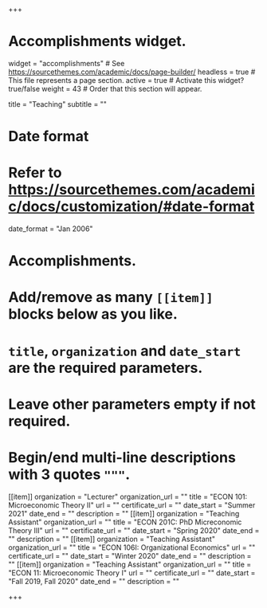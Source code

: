 +++
# Accomplishments widget.
widget = "accomplishments"  # See https://sourcethemes.com/academic/docs/page-builder/
headless = true  # This file represents a page section.
active = true  # Activate this widget? true/false
weight = 43  # Order that this section will appear.

title = "Teaching"
subtitle = ""

# Date format
#   Refer to https://sourcethemes.com/academic/docs/customization/#date-format
date_format = "Jan 2006"

# Accomplishments.
#   Add/remove as many `[[item]]` blocks below as you like.
#   `title`, `organization` and `date_start` are the required parameters.
#   Leave other parameters empty if not required.
#   Begin/end multi-line descriptions with 3 quotes `"""`.
[[item]]
  organization = "Lecturer"
  organization_url = ""
  title = "ECON 101: Microeconomic Theory II"
  url = ""
  certificate_url = ""
  date_start = "Summer 2021"
  date_end = ""
  description = ""
[[item]]
  organization = "Teaching Assistant"
  organization_url = ""
  title = "ECON 201C: PhD Micreconomic Theory III"
  url = ""
  certificate_url = ""
  date_start = "Spring 2020"
  date_end = ""
  description = ""
[[item]]
  organization = "Teaching Assistant"
  organization_url = ""
  title = "ECON 106I: Organizational Economics"
  url = ""
  certificate_url = ""
  date_start = "Winter 2020"
  date_end = ""
  description = ""
[[item]]
  organization = "Teaching Assistant"
  organization_url = ""
  title = "ECON 11: Microeconomic Theory I"
  url = ""
  certificate_url = ""
  date_start = "Fall 2019, Fall 2020"
  date_end = ""
  description = ""

+++